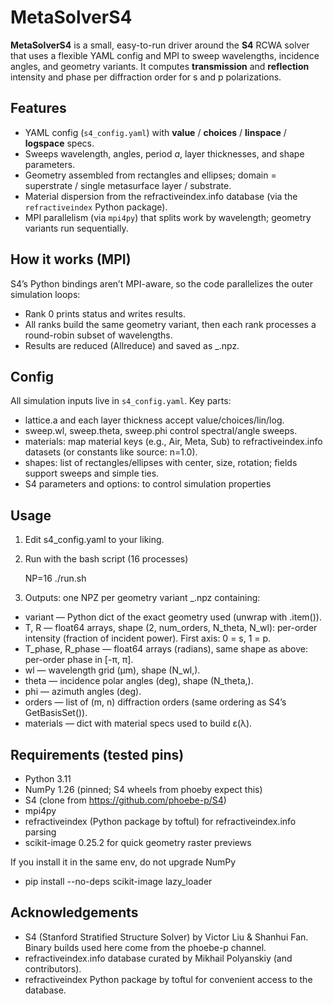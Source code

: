 # MetaSolverS4

**MetaSolverS4** is a small, easy-to-run driver around the **S4** RCWA solver that uses a flexible YAML config and MPI to sweep wavelengths, incidence angles, and geometry variants. It computes **transmission** and **reflection** intensity and phase per diffraction order for s and p polarizations.

## Features

- YAML config (`s4_config.yaml`) with **value** / **choices** / **linspace** / **logspace** specs.
- Sweeps wavelength, angles, period *a*, layer thicknesses, and shape parameters.
- Geometry assembled from rectangles and ellipses; domain = superstrate / single metasurface layer / substrate.
- Material dispersion from the refractiveindex.info database (via the `refractiveindex` Python package).
- MPI parallelism (via `mpi4py`) that splits work by wavelength; geometry variants run sequentially.

## How it works (MPI)

S4’s Python bindings aren’t MPI-aware, so the code parallelizes the outer simulation loops:
- Rank 0 prints status and writes results.
- All ranks build the same geometry variant, then each rank processes a round-robin subset of wavelengths.
- Results are reduced (Allreduce) and saved as <filename>_<variant>.npz.

## Config

All simulation inputs live in `s4_config.yaml`. Key parts:
- lattice.a and each layer thickness accept value/choices/lin/log.
- sweep.wl, sweep.theta, sweep.phi control spectral/angle sweeps.
- materials: map material keys (e.g., Air, Meta, Sub) to refractiveindex.info datasets (or constants like source: n=1.0).
- shapes: list of rectangles/ellipses with center, size, rotation; fields support sweeps and simple ties.
- S4 parameters and options: to control simulation properties

## Usage
1) Edit s4_config.yaml to your liking.
2) Run with the bash script (16 processes)

    NP=16 ./run.sh 
    
3) Outputs: one NPZ per geometry variant
<filename>_<vidx>.npz containing:
- variant — Python dict of the exact geometry used (unwrap with .item()).
- T, R — float64 arrays, shape (2, num_orders, N_theta, N_wl): per-order intensity (fraction of incident power). First axis: 0 = s, 1 = p.
- T_phase, R_phase — float64 arrays (radians), same shape as above: per-order phase in [-π, π].
- wl — wavelength grid (µm), shape (N_wl,).
- theta — incidence polar angles (deg), shape (N_theta,).
- phi — azimuth angles (deg).
- orders — list of (m, n) diffraction orders (same ordering as S4’s GetBasisSet()).
- materials — dict with material specs used to build ε(λ).

## Requirements (tested pins)

- Python 3.11
- NumPy 1.26 (pinned; S4 wheels from phoeby expect this)
- S4 (clone from https://github.com/phoebe-p/S4)
- mpi4py
- refractiveindex (Python package by toftul) for refractiveindex.info parsing
- scikit-image 0.25.2 for quick geometry raster previews

If you install it in the same env, do not upgrade NumPy
- pip install --no-deps scikit-image lazy_loader

## Acknowledgements

- S4 (Stanford Stratified Structure Solver) by Victor Liu & Shanhui Fan.
Binary builds used here come from the phoebe-p channel.
- refractiveindex.info database curated by Mikhail Polyanskiy (and contributors).
- refractiveindex Python package by toftul for convenient access to the database.